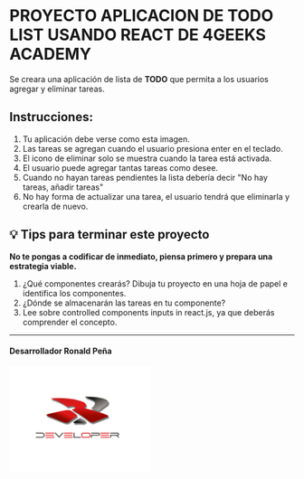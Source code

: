 # PROYECTO APLICACION DE TODO LIST USANDO REACT DE 4GEEKS ACADEMY

Se creara una aplicación de lista de <strong>TODO</strong> que permita a los usuarios agregar y eliminar tareas.

## <strong>Instrucciones:</strong>
1. Tu aplicación debe verse como esta imagen.
2. Las tareas se agregan cuando el usuario presiona enter en el teclado.
3. El icono de eliminar solo se muestra cuando la tarea está activada.
4. El usuario puede agregar tantas tareas como desee.
5. Cuando no hayan tareas pendientes la lista debería decir "No hay tareas, añadir tareas"
6. No hay forma de actualizar una tarea, el usuario tendrá que eliminarla y crearla de nuevo.
   
## <strong>💡 Tips para terminar este proyecto</strong>
<strong>No te pongas a codificar de inmediato, piensa primero y prepara una estrategia viable.</strong>

1. ¿Qué componentes crearás? Dibuja tu proyecto en una hoja de papel e identifica los componentes.
2. ¿Dónde se almacenarán las tareas en tu componente?
3. Lee sobre controlled components inputs in react.js, ya que deberás comprender el concepto.

<hr />

#### <span style="font-weight:bold;"> Desarrollador Ronald Peña </span>

  <img src = "./src/img/Logo.png" width = "250px" />
